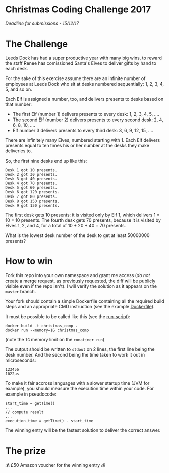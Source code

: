 # Christmas Coding Challenge 2017

*Deadline for submissions - 15/12/17*

# The Challenge

Leeds Dock has had a super productive year with many big wins, to reward the staff Renee has comissioned Santa's Elves to deliver gifts by hand to each desk.

For the sake of this exercise assume there are an infinite number of employees at Leeds Dock who sit at desks numbered sequentially: 1, 2, 3, 4, 5, and so on.

Each Elf is assigned a number, too, and delivers presents to desks based on that number:

- The first Elf (number 1) delivers presents to every desk: 1, 2, 3, 4, 5, ....
- The second Elf (number 2) delivers presents to every second desk: 2, 4, 6, 8, 10, ....
- Elf number 3 delivers presents to every third desk: 3, 6, 9, 12, 15, ....

There are infinitely many Elves, numbered starting with 1. Each Elf delivers presents equal to ten times his or her number at the desks they make deliveries to.

So, the first nine desks end up like this:

    Desk 1 got 10 presents.
    Desk 2 got 30 presents.
    Desk 3 got 40 presents.
    Desk 4 got 70 presents.
    Desk 5 got 60 presents.
    Desk 6 got 120 presents.
    Desk 7 got 80 presents.
    Desk 8 got 150 presents.
    Desk 9 got 130 presents.

The first desk gets 10 presents: it is visited only by Elf 1, which delivers 1 * 10 = 10 presents. The fourth desk gets 70 presents, because it is visited by Elves 1, 2, and 4, for a total of 10 + 20 + 40 = 70 presents.

What is the lowest desk number of the desk to get at least 50000000 presents?

# How to win

Fork this repo into your own namespace and grant me access (_do not_ create a merge request, as previously requested, the diff will be publicly visible even if the repo isn't). I will verify the solution as it appears on the `master` branch.

Your fork should contain a simple Dockerfile containing all the required build steps and an appropriate CMD instruction (see the example [Dockerfile](Dockerfile)).

It must be possible to be called like this (see the [run-script](run-script.sh)):

    docker build -t christmas_comp .
    docker run --memory=1G christmas_comp

(note the `1G` memory limit on the `conatiner run`)

The output should be written to `stdout` on 2 lines, the first line being the desk number. And the second being the time taken to work it out in microseconds:

    123456
    1022μs

To make it fair accross languages with a slower startup time (JVM for example), you should measure the execution time within your code. For example in pseudocode:

    start_time = getTime()
    ...
    // compute result
    ...
    execution_time = getTime() - start_time

The winning entry will be the fastest solution to deliver the correct answer.

# The prize

💰 £50 Amazon voucher for the winning entry 💰
